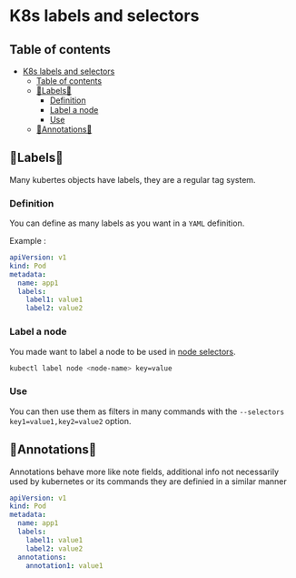 # K8s labels and selectors

## Table of contents

- [K8s labels and selectors](#k8s-labels-and-selectors)
  - [Table of contents](#table-of-contents)
  - [🚩Labels🚩](#labels)
    - [Definition](#definition)
    - [Label a node](#label-a-node)
    - [Use](#use)
  - [💬Annotations💬](#annotations)

## 🚩Labels🚩

Many kubertes objects have labels, they are a regular tag system.

### Definition

You can define as many labels as you want in a ``YAML`` definition.

Example :

```yaml
apiVersion: v1
kind: Pod
metadata:
  name: app1
  labels:
    label1: value1
    label2: value2
```

### Label a node

You made want to label a node to be used in [node selectors](./K8s_taints_tolerations_nodeSelector_affinity.md#🧲node-selectors🧲).

```bash
kubectl label node <node-name> key=value
```

### Use

You can then use them as filters in many commands with the ``--selectors key1=value1,key2=value2`` option.

## 💬Annotations💬

Annotations behave more like note fields, additional info not necessarily used by kubernetes or its commands they are definied in a similar manner

```yaml
apiVersion: v1
kind: Pod
metadata:
  name: app1
  labels:
    label1: value1
    label2: value2
  annotations:
    annotation1: value1
```
